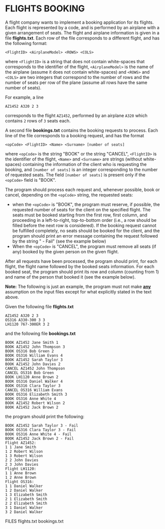 # FLIGHTS BOOKING

A flight company wants to implement a booking application for its flights. Each flight is represented by a code, and is performed by an airplane with a given arrangement of seats.
The flight and airplane information is given in a file **flights.txt**. Each row of the file corresponds to a different flight, and has the following format:

`<FlightID> <AirplaneModel> <ROWS> <COLS>`

where `<FlightID>` is a string that does not contain white-spaces that corresponds to the identifier of the flight, `<AirplaneModel>` is the name of the airplane (assume it does not contain white-spaces) and `<ROWS>` and `<COLS>` are two integers that correspond to the number of rows and the number of seats per row of the plane (assume all rows have the same number of seats).

For example, a line

`AZ1452 A320 2 3`

corresponds to the flight `AZ1452`, performed by an airplane `A320` which contains `2` rows of `3` seats each.

A second file **bookings.txt** contains the booking requests to process. Each line of the file corresponds to a booking request, and has the format

`<opCode> <FlightID> <Name> <Surname> [number of seats]`

where `<opCode>` is the string "BOOK" or the string "CANCEL", `<FlightID>` is the identifier of the flight, `<Name>` and `<Surname>` are strings (without white-spaces) containing the information of the client who is requesting the booking, and `[number of seats]` is an integer corresponding to the number of requested seats. The field `[number of seats]` is present  only if the `<opCode>` field is "BOOK".

The program should process each request and, whenever possible, book or cancel, depending on the `<opCode>` string, the requested seats:

* when the `<opCode>` is "BOOK", the program must reserve, if possible, the requested number of seats for the client on the specified flight. The seats must be booked starting from the first row, first column, and proceeding in a left-to-right, top-to-bottom order (i.e., a row should be filled before the next row is considered). If the booking request cannot be fulfilled completely, no seats should be booked for the client, and the program should print an error message containing the request followed by the string " - Fail" (see the example below)
* When the `<opCode>` is "CANCEL", the program must remove all seats (if any) booked by the given person on the given flight.

After all requests have been processed, the program should print, for each flight, the flight name followed by the booked seats information. For each booked seat, the program should print its row and column (counting from 1) and name of the person that booked it (see the example below).

**Note:** The following is just an example, the program must not make **<u>any</u>** assumption on the input files except for what explicitly stated in the text above.

Given the following file **flights.txt**

```
AZ1452 A320 2 3
OS316 A330-300 3 3
LH1120 767-300ER 3 2
```

and the following file **bookings.txt**

```
BOOK AZ1452 Jane Smith 1
BOOK AZ1452 John Thompson 3
BOOK OS316 Bob Green 2
BOOK OS316 William Evans 4
BOOK AZ1452 Sarah Taylor 3
BOOK AZ1452 John Davies 2
CANCEL AZ1452 John Thompson
CANCEL OS316 Bob Green
BOOK LH1120 Anne Brown 2
BOOK OS316 Daniel Walker 4
BOOK OS316 Clara Taylor 3
CANCEL OS316 William Evans
BOOK OS316 Elizabeth Smith 3
BOOK OS316 Anne White 4
BOOK AZ1452 Robert Wilson 2
BOOK AZ1452 Jack Brown 2
```
the program should print the following:

```
BOOK AZ1452 Sarah Taylor 3 - Fail
BOOK OS316 Clara Taylor 3 - Fail
BOOK OS316 Anne White 4 - Fail
BOOK AZ1452 Jack Brown 2 - Fail
Flight AZ1452:
1 1 Jane Smith
1 2 Robert Wilson
1 3 Robert Wilson
2 2 John Davies
2 3 John Davies
Flight LH1120:
1 1 Anne Brown
1 2 Anne Brown
Flight OS316:
1 1 Daniel Walker
1 2 Daniel Walker
1 3 Elizabeth Smith
2 1 Elizabeth Smith
2 2 Elizabeth Smith
3 1 Daniel Walker
3 2 Daniel Walker
```

FILES
flights.txt
bookings.txt

